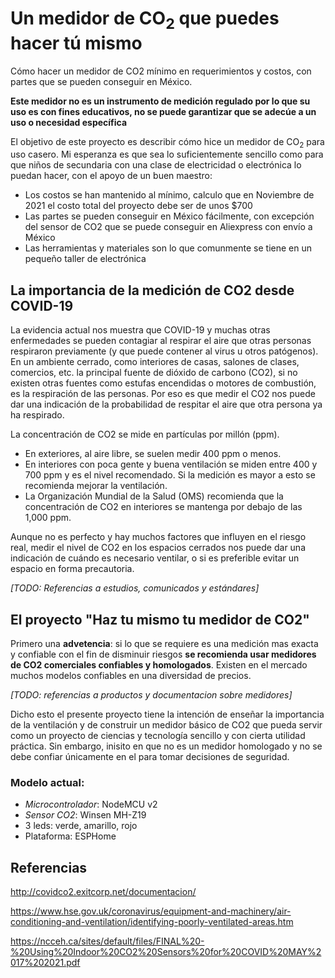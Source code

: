 # Un medidor de CO<sub>2</sub> que puedes hacer tú mismo

Cómo hacer un medidor de CO2 mínimo en requerimientos y costos, con partes que se pueden conseguir en México.

**Este medidor no es un instrumento de medición regulado por lo que su uso es con fines educativos, no se puede garantizar que se adecúe a un uso o necesidad específica**

El objetivo de este proyecto es describir cómo hice un medidor de CO<sub>2</sub> para uso casero. Mi esperanza es que sea lo suficientemente sencillo como para que niños de secundaria con una clase de electricidad o electrónica lo puedan hacer, con el apoyo de un buen maestro:

- Los costos se han mantenido al mínimo, calculo que en Noviembre de 2021 el costo total del proyecto debe ser de unos $700
- Las partes se pueden conseguir en México fácilmente, con excepción del sensor de CO2 que se puede conseguir en Aliexpress con envío a México
- Las herramientas y materiales son lo que comunmente se tiene en un pequeño taller de electrónica

## La importancia de la medición de CO2 desde COVID-19

La evidencia actual nos muestra que COVID-19 y muchas otras enfermedades se pueden contagiar al respirar el aire que otras personas respiraron previamente (y que puede contener al virus u otros patógenos). En un ambiente cerrado, como interiores de casas, salones de clases, comercios, etc. la principal fuente de dióxido de carbono (CO2), si no existen otras fuentes como estufas encendidas o motores de combustión, es la respiración de las personas. Por eso es que medir el CO2 nos puede dar una indicación de la probabilidad de respitar el aire que otra persona ya ha respirado. 

La concentración de CO2 se mide en partículas por millón (ppm).
 
- En exteriores, al aire libre, se suelen medir 400 ppm o menos. 
- En interiores con poca gente y buena ventilación se miden entre 400 y 700 ppm y es el nivel recomendado. Si la medición es mayor a esto se recomienda mejorar la ventilación.
- La Organización Mundial de la Salud (OMS) recomienda que la concentración de CO2 en interiores se mantenga por debajo de las 1,000 ppm.

Aunque no es perfecto y hay muchos factores que influyen en el riesgo real, medir el nivel de CO2 en los espacios cerrados nos puede dar una indicación de cuándo es necesario ventilar, o si es preferible evitar un espacio en forma precautoria.

*[TODO: Referencias a estudios, comunicados y estándares]*

## El proyecto "Haz tu mismo tu medidor de CO2"

Primero una **advetencia**: si lo que se requiere es una medición mas exacta y confiable con el fin de disminuir riesgos **se recomienda usar medidores de CO2 comerciales confiables y homologados**. Existen en el mercado muchos modelos confiables en una diversidad de precios. 

*[TODO: referencias a productos y documentacion sobre medidores]*

Dicho esto el presente proyecto tiene la intención de enseñar la importancia de la ventilación y de construir un medidor básico de CO2 que pueda servir como un proyecto de ciencias y tecnología sencillo y con cierta utilidad práctica. Sin embargo, inisito en que no es un medidor homologado y no se debe confiar únicamente en el para tomar decisiones de seguridad.


### Modelo actual:



- *Microcontrolador*: NodeMCU v2
- *Sensor CO2*: Winsen MH-Z19
- 3 leds: verde, amarillo, rojo
- Plataforma: ESPHome

## Referencias

http://covidco2.exitcorp.net/documentacion/

https://www.hse.gov.uk/coronavirus/equipment-and-machinery/air-conditioning-and-ventilation/identifying-poorly-ventilated-areas.htm

https://ncceh.ca/sites/default/files/FINAL%20-%20Using%20Indoor%20CO2%20Sensors%20for%20COVID%20MAY%2017%202021.pdf


